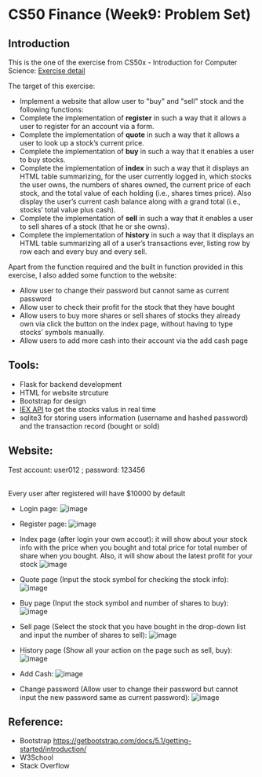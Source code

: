 # CS50 Finance (Week9: Problem Set)

## Introduction
This is the one of the exercise from CS50x - Introduction for Computer Science: <a href="https://cs50.harvard.edu/x/2021/psets/9/finance/">Exercise detail</a>

The target of this exercise:
<ul> 
  <li>Implement a website that allow user to "buy" and "sell" stock and the following functions:</li>
  <li>Complete the implementation of <b>register</b> in such a way that it allows a user to register for an account via a form.</li>
  <li>Complete the implementation of <b>quote</b> in such a way that it allows a user to look up a stock’s current price.</li>
  <li>Complete the implementation of <b>buy</b> in such a way that it enables a user to buy stocks.</li>
  <li>Complete the implementation of <b>index</b> in such a way that it displays an HTML table summarizing, for the user currently logged in, which stocks the user owns, the numbers of shares owned, the current price of each stock, and the total value of each holding (i.e., shares times price). Also display the user’s current cash balance along with a grand total (i.e., stocks’ total value plus cash).
  </li>
  <li>Complete the implementation of <b>sell</b> in such a way that it enables a user to sell shares of a stock (that he or she owns).</li>
  <li>Complete the implementation of <b>history</b> in such a way that it displays an HTML table summarizing all of a user’s transactions ever, listing row by row each and every buy and every sell.
  </li>
</ul>

Apart from the function required and the built in function provided in this exercise, I also added some function to the website: 
- Allow user to change their password but cannot same as current password
- Allow user to check their profit for the stock that they have bought
- Allow users to buy more shares or sell shares of stocks they already own via click the button on the index page, without having to type stocks’ symbols manually.
- Allow users to add more cash into their account via the add cash page

## Tools:
- Flask for backend development
- HTML for website strcuture 
- Bootstrap for design
- <a href="https://iexcloud.io/">IEX API</a> to get the stocks valus in real time
- sqlite3 for storing users information (username and hashed password) and the transaction record (bought or sold)

## Website:

Test account: user012 ; password: 123456 <br><br>

Every user after registered will have $10000 by default
- Login page:
![image](https://user-images.githubusercontent.com/78290169/147714592-d4823736-11ad-450a-b210-29a6185d1825.png)

- Register page:
![image](https://user-images.githubusercontent.com/78290169/147714600-5cdaa2a6-07b3-43c6-9145-ccc22bdda35f.png)

- Index page (after login your own accout):
it will show about your stock info with the price when you bought and total price for total number of share when you bought. Also,
it will show about the latest profit for your stock 
![image](https://user-images.githubusercontent.com/78290169/147842674-aff20c29-7089-41b0-a239-319b587252c9.png)

- Quote page (Input the stock symbol for checking the stock info):
![image](https://user-images.githubusercontent.com/78290169/147733972-835636ec-cb12-4b1d-861f-6d9959ba5918.png)

- Buy page (Input the stock symbol and number of shares to buy):
![image](https://user-images.githubusercontent.com/78290169/147733981-27e16096-e237-463a-a805-2350ab5907ba.png)

- Sell page (Select the stock that you have bought in the drop-down list and input the number of shares to sell):
![image](https://user-images.githubusercontent.com/78290169/147733999-048bbee0-b02e-48c1-82ba-4408c2e51351.png)

- History page (Show all your action on the page such as sell, buy):
![image](https://user-images.githubusercontent.com/78290169/147842677-19c801c2-7d85-4a20-b267-92ba18bcabd5.png)

- Add Cash:
![image](https://user-images.githubusercontent.com/78290169/147734058-51e9cb87-fed3-41b0-abc5-e4d372bf94b2.png)

- Change password (Allow user to change their password but cannot input the new password same as current password):
![image](https://user-images.githubusercontent.com/78290169/147734093-b6fd2d4c-78c4-47d4-a684-f6b7775afee2.png)

## Reference:
- Bootstrap https://getbootstrap.com/docs/5.1/getting-started/introduction/
- W3School
- Stack Overflow
